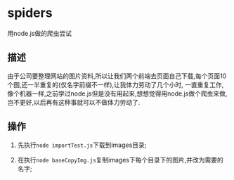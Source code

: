 # spiders
用node.js做的爬虫尝试

## 描述

由于公司要整理网站的图片资料,所以让我们两个前端去页面自己下载,每个页面10个图,还一半重复的(仅名字前缀不一样),让我体力劳动了几个小时,
一直重复工作,像个机器一样,之前学过node.js但是没有用起来,想想觉得用node.js做个爬虫来做,岂不更好,以后再有这种事就可以不做体力劳动了.

## 操作

1. 先执行`node importTest.js`下载到images目录;

2. 在执行`node baseCopyImg.js`复制images下每个目录下的图片,并改为需要的名字;
